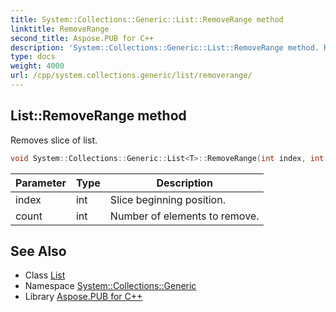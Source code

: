 ```yaml
---
title: System::Collections::Generic::List::RemoveRange method
linktitle: RemoveRange
second_title: Aspose.PUB for C++
description: 'System::Collections::Generic::List::RemoveRange method. Removes slice of list in C++.'
type: docs
weight: 4000
url: /cpp/system.collections.generic/list/removerange/
---
```

## List::RemoveRange method


Removes slice of list.

```cpp
void System::Collections::Generic::List<T>::RemoveRange(int index, int count)
```


| Parameter | Type | Description |
| --- | --- | --- |
| index | int | Slice beginning position. |
| count | int | Number of elements to remove. |

## See Also

* Class [List](../)
* Namespace [System::Collections::Generic](../../)
* Library [Aspose.PUB for C++](../../../)
